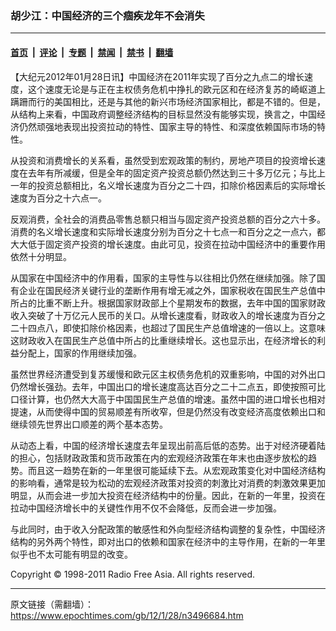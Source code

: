### 胡少江：中国经济的三个痼疾龙年不会消失

---

#### [首页](../../../..?n3496684) &nbsp;|&nbsp; [评论](../../../../../epoch-comment?n3496684) &nbsp;|&nbsp; [专题](../../../../../epoch-special?n3496684) &nbsp;|&nbsp; [禁闻](../../../../../epoch-news?n3496684) &nbsp;|&nbsp; [禁书](../../../../../books?n3496684) &nbsp;|&nbsp; [翻墙](https://github.com/gfw-breaker/nogfw/blob/master/README.md?n3496684)


<div class="post_content" id="artbody" itemprop="articleBody">
 <!-- article content begin -->
 <p>
  【大纪元2012年01月28日讯】中国经济在2011年实现了百分之九点二的增长速度，这个速度无论是与正在主权债务危机中挣扎的欧元区和在经济复苏的崎岖道上蹒跚而行的美国相比，还是与其他的新兴市场经济国家相比，都是不错的。但是，从结构上来看，中国政府调整经济结构的目标显然没有能够实现，换言之，中国经济仍然顽强地表现出投资拉动的特性、国家主导的特性、和深度依赖国际市场的特性。
 </p>
 <p>
  从投资和消费增长的关系看，虽然受到宏观政策的制约，房地产项目的投资增长速度在去年有所减缓，但是全年的固定资产投资总额仍然达到三十多万亿元；与比上一年的投资总额相比，名义增长速度为百分之二十四，扣除价格因素后的实际增长速度为百分之十六点一。
 </p>
 <p>
  反观消费，全社会的消费品零售总额只相当与固定资产投资总额的百分之六十多。消费的名义增长速度和实际增长速度分别为百分之十七点一和百分之之一点六，都大大低于固定资产投资的增长速度。由此可见，投资在拉动中国经济中的重要作用依然十分明显。
 </p>
 <p>
  从国家在中国经济中的作用看，国家的主导性与以往相比仍然在继续加强。除了国有企业在国民经济关键行业的垄断作用有增无减之外，国家税收在国民生产总值中所占的比重不断上升。根据国家财政部上个星期发布的数据，去年中国的国家财政收入突破了十万亿元人民币的关口。从增长速度看，财政收入的增长速度为百分之二十四点八，即使扣除价格因素，也超过了国民生产总值增速的一倍以上。这意味这财政收入在国民生产总值中所占的比重继续增长。这也显示出，在经济增长的利益分配上，国家的作用继续加强。
 </p>
 <p>
  虽然世界经济遭受到复苏缓慢和欧元区主权债务危机的双重影响，中国的对外出口仍然增长强劲。去年，中国出口的增长速度高达百分之二十二点五，即使按照可比口径计算，也仍然大大高于中国国民生产总值的增速。虽然中国的进口增长也相对提速，从而使得中国的贸易顺差有所收窄，但是仍然没有改变经济高度依赖出口和继续领先世界出口顺差的两个基本态势。
 </p>
 <p>
  从动态上看，中国的经济增长速度去年呈现出前高后低的态势。出于对经济硬着陆的担心，包括财政政策和货币政策在内的宏观经济政策在年末也由逐步放松的趋势。而且这一趋势在新的一年里很可能延续下去。从宏观政策变化对中国经济结构的影响看，通常是较为松动的宏观经济政策对投资的刺激比对消费的刺激效果更加明显，从而会进一步加大投资在经济结构中的份量。因此，在新的一年里，投资在拉动中国经济增长中的关键性作用不仅不会降低，反而会进一步加强。
 </p>
 <p>
  与此同时，由于收入分配政策的敏感性和外向型经济结构调整的复杂性，中国经济结构的另外两个特性，即对出口的依赖和国家在经济中的主导作用，在新的一年里似乎也不太可能有明显的改变。
 </p>
 <p>
  Copyright © 1998-2011 Radio Free Asia. All rights reserved.
 </p>
 <!-- article content end -->
 <div id="below_article_ad">
 </div>
</div>


---

原文链接（需翻墙）：https://www.epochtimes.com/gb/12/1/28/n3496684.htm